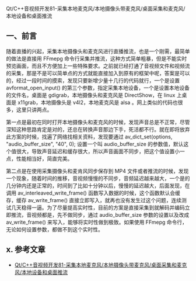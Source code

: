 
Qt/C++音视频开发81-采集本地麦克风/本地摄像头带麦克风/桌面采集和麦克风/本地设备和桌面推流

## 一、前言

随着直播的兴起，采集本地摄像头和麦克风进行直播推流，也是一个刚需，最简单的做法是直接用 FFmepg 命令行采集并推流，这种方式简单粗暴，但是不能实时预览画面，而且不方便加上一些特殊要求。之前就已经打通了音视频文件和视频流的采集，那是不是可以简单点的方式就能直接加入到原有的框架中呢，答案是可以的，经过一段时间的摸索，发现只要新增少量十几行的代码就行，一个是设置 avformat_open_input() 的第三个参数，指定采集本地设备，一个是设置本地设备的文件名，桌面是 gdigrab，本地摄像头和麦克风是 DirectShow，在 linux 上桌面是 x11grab，本地摄像头是 v4l2，本地麦克风是 alsa 。网上类似的代码也很多，这里只讲两点。

第一点是最初在同时打开本地摄像头和麦克风的时候，发现声音总是不正常，尽管深知这种思路肯定是对的，还总在转换声音那边下手，死活都不行。就在即将放弃此方案的时候，找遍了网络找相关资料，发现要通过 av_dict_set(options, "audio_buffer_size", "40", 0); 设置一个叫 audio_buffer_size 的参数值，默认这个值很大，导致声音延迟和缓存很大，所以声音画面不同步，把这个值设置小一点，性能相当好，简直完美。

第二点是在使用采集摄像头和麦肯风同步保存到 MP4 文件或者推流的时候，发现一个现象，随着时间的推移，音视频慢慢的不同步，音频延迟越来越大，一个是的几分钟内还是正常的，时间到了比如十分钟以后，慢慢的延迟越大，后面发现，在调用 av_interleaved_write_frame() 函数写入数据的时候，这个函数默认会缓存，缓存 av_write_frame() 直接立即写入，就再也没有发生过这个问题，连续测试几天稳得一逼。为了尽量提高实时性，目前的方案是直接采集到就解码并编码立即推流，音视频都是，先不做同步，通过 audio_buffer_size 参数的设置以及改成 av_write_frame() 来写入，能够将实时性做到极致。如果使用 FFmepg 命令行，无论如何设置参数，都做不到这个实时性。

## x. 参考文章

- [Qt/C++音视频开发81-采集本地麦克风/本地摄像头带麦克风/桌面采集和麦克风/本地设备和桌面推流](http://www.qtcn.org/bbs/read-htm-tid-92242-fpage-2.html)
